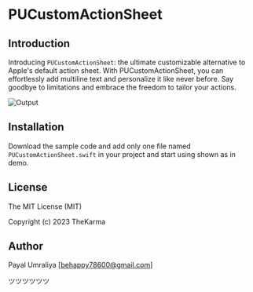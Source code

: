 # PUCustomActionSheet

## Introduction

Introducing `PUCustomActionSheet`: the ultimate customizable alternative to Apple's default action sheet. With PUCustomActionSheet, you can effortlessly add multiline text and personalize it like never before. Say goodbye to limitations and embrace the freedom to tailor your actions.

![Output](https://i.postimg.cc/KvQXHY91/DemoSS.png)

## Installation

Download the sample code and add only one file named `PUCustomActionSheet.swift` in your project and start using shown as in demo.

## License

The MIT License (MIT)

Copyright (c) 2023 TheKarma

## Author

Payal Umraliya [behappy78600@gmail.com] 

ツツツツツツ
